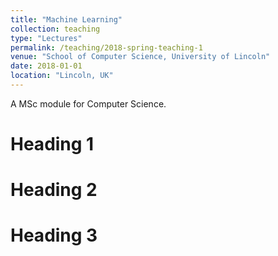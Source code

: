 ```yaml
---
title: "Machine Learning"
collection: teaching
type: "Lectures"
permalink: /teaching/2018-spring-teaching-1
venue: "School of Computer Science, University of Lincoln"
date: 2018-01-01
location: "Lincoln, UK"
---
```


A MSc module for Computer Science.

Heading 1
======

Heading 2
======

Heading 3
======
